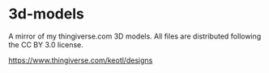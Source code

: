# 3d-models
A mirror of my thingiverse.com 3D models. All files are distributed following the CC BY 3.0 license.

https://www.thingiverse.com/keotl/designs

